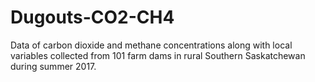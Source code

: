 # Dugouts-CO2-CH4
Data of carbon dioxide and methane concentrations along with local variables collected from 101 farm dams in rural Southern Saskatchewan during summer 2017.
